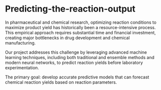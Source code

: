 # Predicting-the-reaction-output
In pharmaceutical and chemical research, optimizing reaction conditions to maximize product yield has historically been a resource-intensive process. This empirical approach requires substantial time and financial investment, creating major bottlenecks in drug development and chemical manufacturing.

Our project addresses this challenge by leveraging advanced machine learning techniques, including both traditional and ensemble methods and modern neural networks, to predict reaction yields before laboratory experimentation.

The primary goal: develop accurate predictive models that can forecast chemical reaction yields based on reaction parameters.
